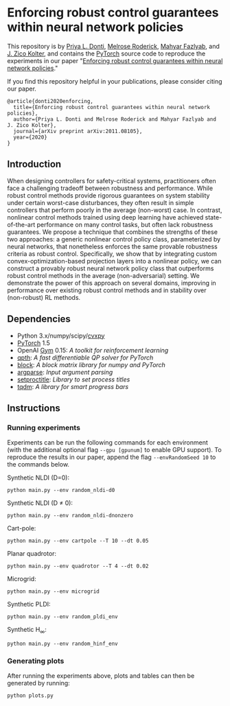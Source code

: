 # Enforcing robust control guarantees within neural network policies

This repository is by 
[Priya L. Donti](https://www.priyadonti.com),
[Melrose Roderick](https://melroderick.github.io/),
[Mahyar Fazlyab](https://scholar.google.com/citations?user=Y3bmjJwAAAAJ&hl=en),
and [J. Zico Kolter](http://zicokolter.com),
and contains the [PyTorch](https://pytorch.org) source code to
reproduce the experiments in our paper
"[Enforcing robust control guarantees within neural network policies](https://arxiv.org/abs/2011.08105)."

If you find this repository helpful in your publications,
please consider citing our paper.

```
@article{donti2020enforcing,
  title={Enforcing robust control guarantees within neural network policies},
  author={Priya L. Donti and Melrose Roderick and Mahyar Fazlyab and J. Zico Kolter},
  journal={arXiv preprint arXiv:2011.08105},
  year={2020}
}
```


## Introduction

When designing controllers for safety-critical systems, practitioners often face a challenging tradeoff between robustness and performance. While robust control methods provide rigorous guarantees on system stability under certain worst-case disturbances, they often result in simple controllers that perform poorly in the average (non-worst) case. In contrast, nonlinear control methods trained using deep learning have achieved state-of-the-art performance on many control tasks, but 
often lack robustness guarantees. We propose a technique that combines the strengths of these two approaches: a generic nonlinear control policy class, parameterized by neural networks, that nonetheless enforces the same provable robustness criteria as robust control. Specifically, we show that by integrating custom convex-optimization-based projection layers into a nonlinear policy, we can construct a provably robust neural network policy class that outperforms robust control methods in the average (non-adversarial) setting. We demonstrate the power of this approach on several domains, improving in performance over existing robust control methods and in stability over (non-robust) RL methods.

## Dependencies

+ Python 3.x/numpy/scipy/[cvxpy](http://www.cvxpy.org/en/latest/)
+ [PyTorch](https://pytorch.org) 1.5
+ OpenAI [Gym](https://gym.openai.com/) 0.15: *A toolkit for reinforcement learning*
+ [qpth](https://github.com/locuslab/qpth):
  *A fast differentiable QP solver for PyTorch*
+ [block](https://github.com/bamos/block):
  *A block matrix library for numpy and PyTorch*
+ [argparse](https://docs.python.org/3/library/argparse.html): *Input argument parsing*
+ [setproctitle](https://pypi.org/project/setproctitle/): *Library to set process titles*
+ [tqdm](https://tqdm.github.io/): *A library for smart progress bars*


## Instructions

### Running experiments

Experiments can be run the following commands for each environment (with the additional optional flag `--gpu [gpunum]` to enable GPU support). To reproduce the results in our paper, append the flag `--envRandomSeed 10` to the commands below.

Synthetic NLDI (D=0):

```
python main.py --env random_nldi-d0 
```
    
Synthetic NLDI (D ≠ 0):

```
python main.py --env random_nldi-dnonzero
```
    
Cart-pole:

```
python main.py --env cartpole --T 10 --dt 0.05
```
    
Planar quadrotor:

```
python main.py --env quadrotor --T 4 --dt 0.02
```

Microgrid:

```
python main.py --env microgrid
```

Synthetic PLDI:

```
python main.py --env random_pldi_env
```

Synthetic H<sub>∞</sub>:

```
python main.py --env random_hinf_env
```

### Generating plots

After running the experiments above, plots and tables can then be generated by running:

```
python plots.py
```

